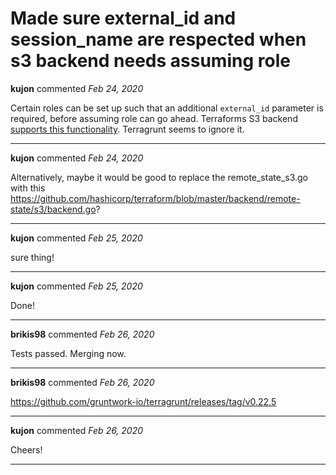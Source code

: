 # Made sure external_id and session_name are respected when s3 backend needs assuming role

**kujon** commented *Feb 24, 2020*

Certain roles can be set up such that an additional `external_id` parameter is required, before assuming role can go ahead. Terraforms S3 backend [supports this functionality](https://www.terraform.io/docs/backends/types/s3.html#external_id). Terragrunt seems to ignore it.
<br />
***


**kujon** commented *Feb 24, 2020*

Alternatively, maybe it would be good to replace the remote_state_s3.go with this https://github.com/hashicorp/terraform/blob/master/backend/remote-state/s3/backend.go?
***

**kujon** commented *Feb 25, 2020*

sure thing!
***

**kujon** commented *Feb 25, 2020*

Done!
***

**brikis98** commented *Feb 26, 2020*

Tests passed. Merging now.
***

**brikis98** commented *Feb 26, 2020*

https://github.com/gruntwork-io/terragrunt/releases/tag/v0.22.5
***

**kujon** commented *Feb 26, 2020*

Cheers!
***

